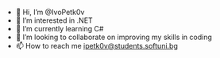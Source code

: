 - 👋 Hi, I’m @IvoPetk0v
- 👀 I’m interested in .NET
- 🌱 I’m currently learning C#
- 💞️ I’m looking to collaborate on improving my skills in coding
- 📫 How to reach me ipetk0v@students.softuni.bg

<!---
IvoPetk0v/IvoPetk0v is a ✨ special ✨ repository because its `README.md` (this file) appears on your GitHub profile.
You can click the Preview link to take a look at your changes.
--->
